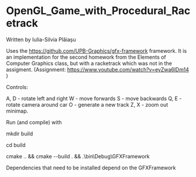 # OpenGL_Game_with_Procedural_Racetrack

Written by Iulia-Silvia Plăiașu

Uses the https://github.com/UPB-Graphics/gfx-framework framework. It is an implementation for the second homework
from the Elements of Computer Graphics class, but with a racketrack which was not in the assigment.
(Assignment: https://www.youtube.com/watch?v=eyZwa6lDm14 )

Controls:

A, D - rotate left and right
W - move forwards
S - move backwards
Q, E - rotate camera around car
O - generate a new track
Z, X - zoom out minimap.


Run (and compile) with

mkdir build

cd build

cmake .. && cmake --build . && .\bin\Debug\GFXFramework

Dependencies that need to be installed depend on the GFXFramework
